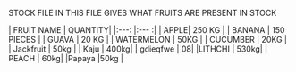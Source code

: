 STOCK FILE
IN THIS FILE GIVES WHAT FRUITS ARE PRESENT IN STOCK 

|  FRUIT NAME 	|   	QUANTITY|
|:---:	|:---	:|
|   	APPLE|   250 KG	|
|   BANANA	|   150 PIECES	|
|   GUAVA	|   20 KG	|
|  WATERMELON 	|   50KG	|
|   CUCUMBER	|  20KG |
|   Jackfruit	|  50kg 	|
|   Kaju	|   	400kg|
|    gdieqfwe   | 08|
|LITHCHI | 530kg|
|   PEACH     |    60kg|
|Papaya  |50kg |



